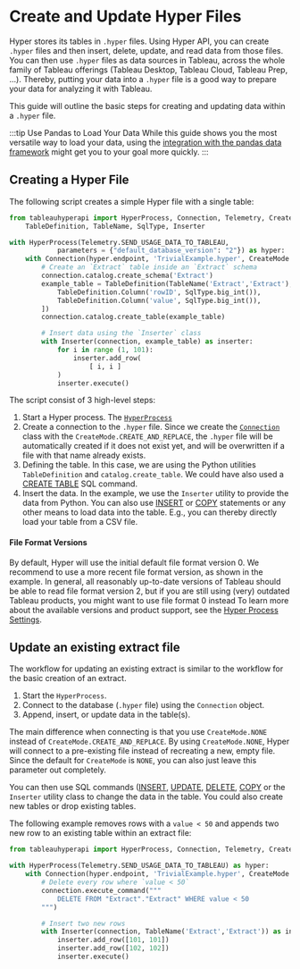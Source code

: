 # Create and Update Hyper Files

Hyper stores its tables in `.hyper` files. Using Hyper API, you can create `.hyper` files and then insert, delete, update, and read data from those files.
You can then use `.hyper` files as data sources in Tableau, across the whole family of Tableau offerings (Tableau Desktop, Tableau Cloud, Tableau Prep, ...).
Thereby, putting your data into a `.hyper` file is a good way to prepare your data for analyzing it with Tableau.

This guide will outline the basic steps for creating and updating data within a `.hyper` file.

:::tip Use Pandas to Load Your Data
While this guide shows you the most versatile way to load your data, using the [integration with the pandas data framework](../pandas_integration.md#loading-data-through-pandas) might get you to your goal more quickly.
:::

## Creating a Hyper File

The following script creates a simple Hyper file with a single table:

```python
from tableauhyperapi import HyperProcess, Connection, Telemetry, CreateMode, \
    TableDefinition, TableName, SqlType, Inserter

with HyperProcess(Telemetry.SEND_USAGE_DATA_TO_TABLEAU,
            parameters = {"default_database_version": "2"}) as hyper:
    with Connection(hyper.endpoint, 'TrivialExample.hyper', CreateMode.CREATE_AND_REPLACE) as connection:
        # Create an `Extract` table inside an `Extract` schema
        connection.catalog.create_schema('Extract')
        example_table = TableDefinition(TableName('Extract','Extract'), [
            TableDefinition.Column('rowID', SqlType.big_int()),
            TableDefinition.Column('value', SqlType.big_int()),
        ])
        connection.catalog.create_table(example_table)

        # Insert data using the `Inserter` class
        with Inserter(connection, example_table) as inserter:
            for i in range (1, 101):
                inserter.add_row(
                    [ i, i ]
            )
            inserter.execute()
```

The script consist of 3 high-level steps:

1. Start a Hyper process. The [`HyperProcess`](../../hyper-api/hyper_process)
2. Create a connection to the `.hyper` file. Since we create the [`Connection`](../../hyper-api/connection) class with the `CreateMode.CREATE_AND_REPLACE`, the `.hyper` file will be automatically created if it does not exist yet, and will be overwritten if a file with that name already exists.
3. Defining the table. In this case, we are using the Python utilities `TableDefinition` and `catalog.create_table`. We could have also used a [CREATE TABLE](https://developer.salesforce.com/docs/data/data-cloud-query-guide/references/dc-sql-reference/create-table.html) SQL command.
4. Insert the data. In the example, we use the `Inserter` utility to provide the data from Python. You can also use [INSERT](https://developer.salesforce.com/docs/data/data-cloud-query-guide/references/dc-sql-reference/insert.html) or [COPY](https://developer.salesforce.com/docs/data/data-cloud-query-guide/references/dc-sql-reference/copy-from.html) statements or any other means to load data into the table. E.g., you can thereby directly load your table from a CSV file.

#### File Format Versions

By default, Hyper will use the initial default file format version 0.
We recommend to use a more recent file format version, as shown in the example.
In general, all reasonably up-to-date versions of Tableau should be able to read file format version 2, but if you are still using (very) outdated Tableau products, you might want to use file format 0 instead
To learn more about the available versions and product support, see the [Hyper Process Settings](../../hyper-api/hyper_process#default_database_version).

## Update an existing extract file

The workflow for updating an existing extract is similar to the workflow for the basic creation of an extract.

1. Start the `HyperProcess`.
2. Connect to the database (`.hyper` file) using the `Connection` object.
3. Append, insert, or update data in the table(s).

The main difference when connecting is that you use `CreateMode.NONE` instead of `CreateMode.CREATE_AND_REPLACE`.
By using `CreateMode.NONE`, Hyper will connect to a pre-existing file instead of recreating a new, empty file.
Since the default for `CreateMode` is `NONE`, you can also just leave this parameter out completely.

You can then use SQL commands ([INSERT](https://developer.salesforce.com/docs/data/data-cloud-query-guide/references/dc-sql-reference/insert.html), [UPDATE](https://developer.salesforce.com/docs/data/data-cloud-query-guide/references/dc-sql-reference/update.html), [DELETE](https://developer.salesforce.com/docs/data/data-cloud-query-guide/references/dc-sql-reference/delete.html), [COPY](https://developer.salesforce.com/docs/data/data-cloud-query-guide/references/dc-sql-reference/copy-from.html) or the `Inserter` utility class to change the data in the table.
You could also create new tables or drop existing tables.

The following example removes rows with a `value < 50` and appends two new row to an existing table within an extract file:

```python
from tableauhyperapi import HyperProcess, Connection, Telemetry, CreateMode, Inserter

with HyperProcess(Telemetry.SEND_USAGE_DATA_TO_TABLEAU) as hyper:
    with Connection(hyper.endpoint, 'TrivialExample.hyper', CreateMode.NONE) as connection:
        # Delete every row where `value < 50`
        connection.execute_command("""
            DELETE FROM "Extract"."Extract" WHERE value < 50
        """)

        # Insert two new rows
        with Inserter(connection, TableName('Extract','Extract')) as inserter:
            inserter.add_row([101, 101])
            inserter.add_row([102, 102])
            inserter.execute()
```
